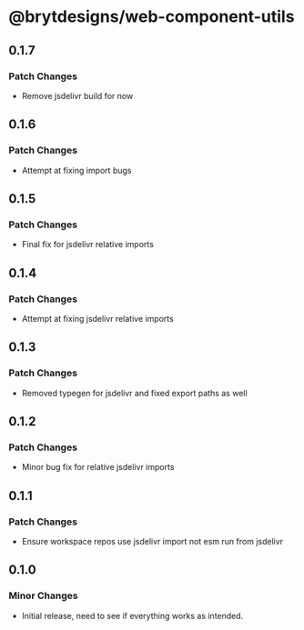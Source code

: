 # @brytdesigns/web-component-utils

## 0.1.7

### Patch Changes

- Remove jsdelivr build for now

## 0.1.6

### Patch Changes

- Attempt at fixing import bugs

## 0.1.5

### Patch Changes

- Final fix for jsdelivr relative imports

## 0.1.4

### Patch Changes

- Attempt at fixing jsdelivr relative imports

## 0.1.3

### Patch Changes

- Removed typegen for jsdelivr and fixed export paths as well

## 0.1.2

### Patch Changes

- Minor bug fix for relative jsdelivr imports

## 0.1.1

### Patch Changes

- Ensure workspace repos use jsdelivr import not esm run from jsdelivr

## 0.1.0

### Minor Changes

- Initial release, need to see if everything works as intended.

